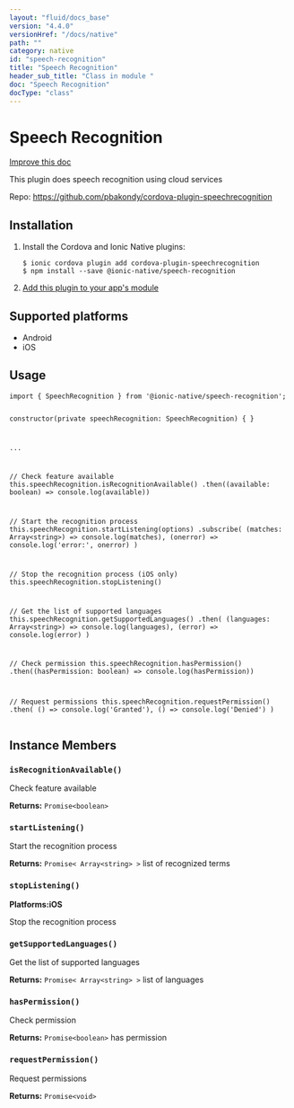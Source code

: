 ```yaml
---
layout: "fluid/docs_base"
version: "4.4.0"
versionHref: "/docs/native"
path: ""
category: native
id: "speech-recognition"
title: "Speech Recognition"
header_sub_title: "Class in module "
doc: "Speech Recognition"
docType: "class"
---
```


<h1 class="api-title">Speech Recognition</h1>

<a class="improve-v2-docs" href="http://github.com/ionic-team/ionic-native/edit/master/src/@ionic-native/plugins/speech-recognition/index.ts#L43">
  Improve this doc
</a>







<p>This plugin does speech recognition using cloud services</p>


<p>Repo:
  <a href="https://github.com/pbakondy/cordova-plugin-speechrecognition">
    https://github.com/pbakondy/cordova-plugin-speechrecognition
  </a>
</p>


<h2><a class="anchor" name="installation" href="#installation"></a>Installation</h2>
<ol class="installation">
  <li>Install the Cordova and Ionic Native plugins:<br>
    <pre><code class="nohighlight">$ ionic cordova plugin add cordova-plugin-speechrecognition
$ npm install --save @ionic-native/speech-recognition
</code></pre>
  </li>
  <li><a href="https://ionicframework.com/docs/native/#Add_Plugins_to_Your_App_Module">Add this plugin to your app's module</a></li>
</ol>



<h2><a class="anchor" name="platforms" href="#platforms"></a>Supported platforms</h2>
<ul>
  <li>Android</li><li>iOS</li>
</ul>






<h2><a class="anchor" name="usage" href="#usage"></a>Usage</h2>
<pre><code class="lang-typescript">import { SpeechRecognition } from &#39;@ionic-native/speech-recognition&#39;;

constructor(private speechRecognition: SpeechRecognition) { }

...



// Check feature available
this.speechRecognition.isRecognitionAvailable()
  .then((available: boolean) =&gt; console.log(available))

// Start the recognition process
this.speechRecognition.startListening(options)
  .subscribe(
    (matches: Array&lt;string&gt;) =&gt; console.log(matches),
    (onerror) =&gt; console.log(&#39;error:&#39;, onerror)
  )

// Stop the recognition process (iOS only)
this.speechRecognition.stopListening()

// Get the list of supported languages
this.speechRecognition.getSupportedLanguages()
  .then(
    (languages: Array&lt;string&gt;) =&gt; console.log(languages),
    (error) =&gt; console.log(error)
  )

// Check permission
this.speechRecognition.hasPermission()
  .then((hasPermission: boolean) =&gt; console.log(hasPermission))

// Request permissions
this.speechRecognition.requestPermission()
  .then(
    () =&gt; console.log(&#39;Granted&#39;),
    () =&gt; console.log(&#39;Denied&#39;)
  )
</code></pre>








<h2><a class="anchor" name="instance-members" href="#instance-members"></a>Instance Members</h2>
<h3><a class="anchor" name="isRecognitionAvailable" href="#isRecognitionAvailable"></a><code>isRecognitionAvailable()</code></h3>


Check feature available


<div class="return-value" markdown="1">
  <i class="icon ion-arrow-return-left"></i>
  <b>Returns:</b> <code>Promise&lt;boolean&gt;</code> 
</div><h3><a class="anchor" name="startListening" href="#startListening"></a><code>startListening()</code></h3>




Start the recognition process


<div class="return-value" markdown="1">
  <i class="icon ion-arrow-return-left"></i>
  <b>Returns:</b> <code>Promise&lt; Array&lt;string&gt; &gt;</code> list of recognized terms
</div><h3><a class="anchor" name="stopListening" href="#stopListening"></a><code>stopListening()</code></h3>



<p>
  <strong>Platforms:</strong><strong class="tag">iOS</strong>&nbsp;</p>


Stop the recognition process



<h3><a class="anchor" name="getSupportedLanguages" href="#getSupportedLanguages"></a><code>getSupportedLanguages()</code></h3>


Get the list of supported languages


<div class="return-value" markdown="1">
  <i class="icon ion-arrow-return-left"></i>
  <b>Returns:</b> <code>Promise&lt; Array&lt;string&gt; &gt;</code> list of languages
</div><h3><a class="anchor" name="hasPermission" href="#hasPermission"></a><code>hasPermission()</code></h3>


Check permission


<div class="return-value" markdown="1">
  <i class="icon ion-arrow-return-left"></i>
  <b>Returns:</b> <code>Promise&lt;boolean&gt;</code> has permission
</div><h3><a class="anchor" name="requestPermission" href="#requestPermission"></a><code>requestPermission()</code></h3>


Request permissions


<div class="return-value" markdown="1">
  <i class="icon ion-arrow-return-left"></i>
  <b>Returns:</b> <code>Promise&lt;void&gt;</code> 
</div>





